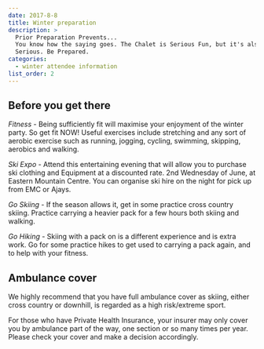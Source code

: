 ```yaml
---
date: 2017-8-8
title: Winter preparation
description: >
  Prior Preparation Prevents...
  You know how the saying goes. The Chalet is Serious Fun, but it's also
  Serious. Be Prepared.
categories:
  - winter attendee information
list_order: 2
---
```


## Before you get there

_Fitness_ - Being sufficiently fit will maximise your enjoyment of the winter
party. So get fit NOW! Useful exercises include stretching and any sort of
aerobic exercise such as running, jogging, cycling, swimming, skipping, aerobics
and walking.

_Ski Expo_ - Attend this entertaining evening that will allow you to purchase
ski clothing and Equipment at a discounted rate. 2nd Wednesday of June, at
Eastern Mountain Centre. You can organise ski hire on the night for pick up from
EMC or Ajays.

_Go Skiing_ - If the season allows it, get in some practice cross country
skiing. Practice carrying a heavier pack for a few hours both skiing and
walking.

_Go Hiking_ - Skiing with a pack on is a different experience and is extra work.
Go for some practice hikes to get used to carrying a pack again, and to help
with your fitness.

## Ambulance cover

We highly recommend that you have full ambulance cover as skiing, either cross
country or downhill, is regarded as a high risk/extreme sport.

For those who have Private Health Insurance, your insurer may only cover you by
ambulance part of the way, one section or so many times per year.  Please check
your cover and make a decision accordingly.
